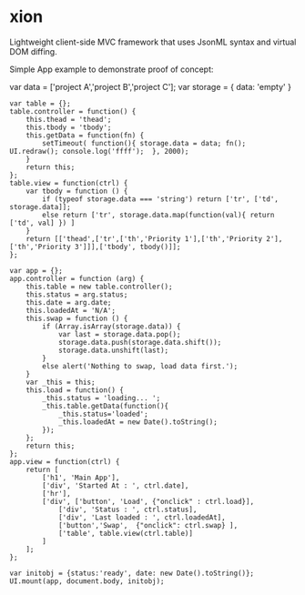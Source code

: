 # xion
Lightweight client-side MVC framework that uses JsonML syntax and virtual DOM diffing.

Simple App example to demonstrate proof of concept:

var data = ['project A','project B','project C'];
	var storage = {
	    data: 'empty'
	}

	var table = {};
	table.controller = function() {
		this.thead = 'thead';
	    this.tbody = 'tbody';
		this.getData = function(fn) {     
            setTimeout( function(){ storage.data = data; fn(); UI.redraw(); console.log('ffff');  }, 2000);
		}
		return this;
	};
	table.view = function(ctrl) {
		var tbody = function () {
		    if (typeof storage.data === 'string') return ['tr', ['td', storage.data]];
			else return ['tr', storage.data.map(function(val){ return ['td', val] }) ]
		}
	    return [['thead',['tr',['th','Priority 1'],['th','Priority 2'],['th','Priority 3']]],['tbody', tbody()]];
	};

    var app = {};
	app.controller = function (arg) {
		this.table = new table.controller();
		this.status = arg.status;
		this.date = arg.date;
		this.loadedAt = 'N/A';
		this.swap = function () {
			if (Array.isArray(storage.data)) {
			    var last = storage.data.pop();
			    storage.data.push(storage.data.shift());
			    storage.data.unshift(last);
			}
			else alert('Nothing to swap, load data first.');	
		}
		var _this = this;
		this.load = function() {
		    _this.status = 'loading... ';
			_this.table.getData(function(){ 
			    _this.status='loaded';
				_this.loadedAt = new Date().toString();
			});
		};
		return this;
	};
	app.view = function(ctrl) {
	    return [
			['h1', 'Main App'],
			['div', 'Started At : ', ctrl.date],
			['hr'],
			['div', ['button', 'Load', {"onclick" : ctrl.load}],
				['div', 'Status : ', ctrl.status],
				['div', 'Last loaded : ', ctrl.loadedAt],
				['button','Swap',  {"onclick": ctrl.swap} ],
				['table', table.view(ctrl.table)]
			]
		];
	};
	
	var initobj = {status:'ready', date: new Date().toString()};
    UI.mount(app, document.body, initobj);
